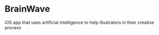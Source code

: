 # BrainWave
iOS app that uses artificial intelligence to help illustrators in their creative process
